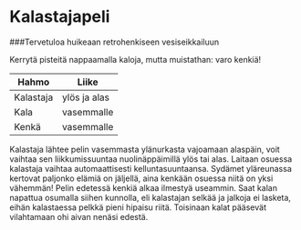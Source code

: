 # Kalastajapeli
###Tervetuloa huikeaan retrohenkiseen vesiseikkailuun

Kerrytä pisteitä nappaamalla kaloja, mutta muistathan: varo kenkiä!

Hahmo        | Liike
------------|--------------
Kalastaja   | ylös ja alas
Kala        | vasemmalle
Kenkä       | vasemmalle


Kalastaja lähtee pelin vasemmasta ylänurkasta vajoamaan alaspäin, voit vaihtaa sen liikkumissuuntaa nuolinäppäimillä ylös tai alas. Laitaan osuessa kalastaja vaihtaa automaattisesti kelluntasuuntaansa. 
Sydämet yläreunassa kertovat paljonko elämiä on jäljellä, aina kenkään osuessa niitä on yksi vähemmän!
Pelin edetessä kenkiä alkaa ilmestyä useammin. Saat kalan napattua osumalla siihen kunnolla, eli kalastajan selkää ja jalkoja ei lasketa, eihän kalastaessa pelkkä pieni hipaisu riitä. Toisinaan kalat pääsevät vilahtamaan ohi aivan nenäsi edestä.
